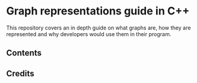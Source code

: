 # Graph representations guide in C++
This repository covers an in depth guide on what graphs are, how they are represented and why developers would use them in their program.

## Contents

## Credits
